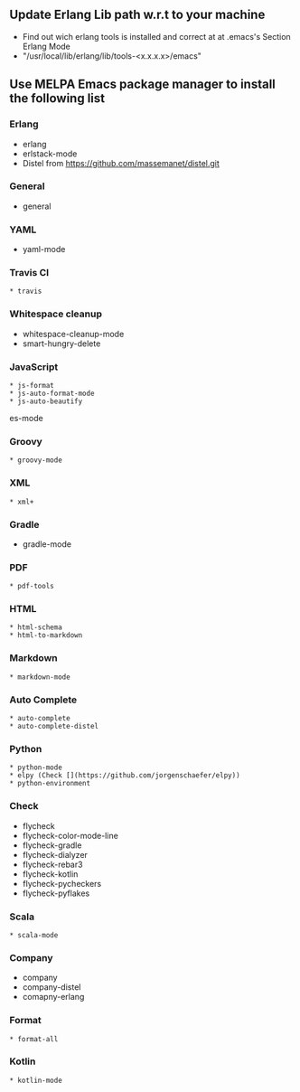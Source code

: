 ## Update Erlang Lib path w.r.t to your machine
   * Find out wich erlang tools is installed and correct at at .emacs's Section Erlang Mode
   * "/usr/local/lib/erlang/lib/tools-<x.x.x.x>/emacs"

## Use MELPA Emacs package manager to install the following list

### Erlang
   * erlang
   * erlstack-mode
   * Distel from https://github.com/massemanet/distel.git

### General
   * general

### YAML
   * yaml-mode

### Travis CI
    * travis

### Whitespace cleanup
   * whitespace-cleanup-mode
   * smart-hungry-delete

### JavaScript
    * js-format
    * js-auto-format-mode
    * js-auto-beautify
es-mode

### Groovy
    * groovy-mode

### XML
    * xml+

### Gradle
   * gradle-mode

### PDF
    * pdf-tools

### HTML
    * html-schema
    * html-to-markdown

### Markdown
    * markdown-mode

### Auto Complete
    * auto-complete
    * auto-complete-distel

### Python
    * python-mode
    * elpy (Check [](https://github.com/jorgenschaefer/elpy))
    * python-environment

### Check
   * flycheck
   * flycheck-color-mode-line
   * flycheck-gradle
   * flycheck-dialyzer
   * flycheck-rebar3
   * flycheck-kotlin
   * flycheck-pycheckers
   * flycheck-pyflakes

### Scala
    * scala-mode

### Company
   * company
   * company-distel
   * comapny-erlang

### Format
    * format-all

### Kotlin
    * kotlin-mode
